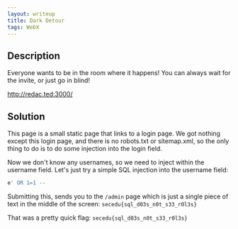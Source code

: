 ```yaml
---
layout: writeup
title: Dark Detour
tags: WebX
---
```


## Description

Everyone wants to be in the room where it happens! You can always wait for the invite, or just go in blind!

<!--more-->

http://redac.ted:3000/


## Solution

This page is a small static page that links to a login page. We got nothing except this login page, and there is no robots.txt or sitemap.xml, so the only thing to do is to do some injection into the login field.

Now we don't know any usernames, so we need to inject within the username field. Let's just try a simple SQL injection into the username field:

```SQL
e' OR 1=1 --
```

Submitting this, sends you to the `/admin` page which is just a single piece of text in the middle of the screen: `secedu{sql_d03s_n0t_s33_r0l3s}`

That was a pretty quick flag: `secedu{sql_d03s_n0t_s33_r0l3s}`
